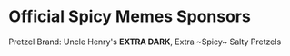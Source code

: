 # Official Spicy Memes Sponsors

Pretzel Brand: Uncle Henry's **EXTRA DARK**, Extra ~Spicy~ Salty Pretzels

